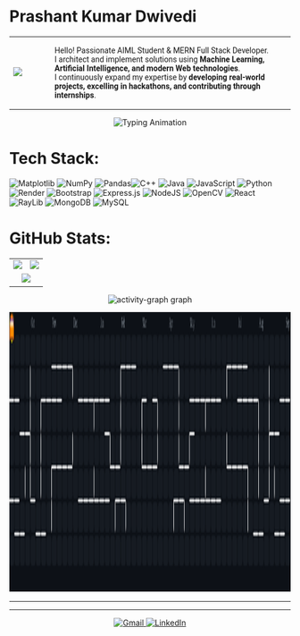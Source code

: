 <p align="center">
  <h1>Prashant Kumar Dwivedi</h1>
</p>

<table align="center">
  <tr>
    <td>
      <img height="200" src="https://media.tenor.com/_Iw9VZrRHPEAAAAM/hacker-ascii.gif" />
    </td>
    <td width="30"></td>
    <td>
      <p align="left" style="font-family: Roboto, monospace;">
        Hello! Passionate AIML Student & MERN Full Stack Developer.<br>
I architect and implement solutions using <b>Machine Learning, Artificial Intelligence, and modern Web technologies</b>.<br>
I continuously expand my expertise by <b>developing real-world projects, excelling in hackathons, and contributing through internships</b>.
      </p>
    </td>
  </tr>
</table>

<p align="center">
  <img src="https://readme-typing-svg.herokuapp.com?font=Fira+Code&size=32&pause=1000&color=00FF00&width=950&lines=AIML+Student;MERN+Full+Stack+Developer;working+on+machine+learning+projects;ODOO+Hackathon+Finalist" alt="Typing Animation"/>
</p>




# Tech Stack:
![Matplotlib](https://img.shields.io/badge/Matplotlib-%23ffffff.svg?style=for-the-badge&logo=Matplotlib&logoColor=black) ![NumPy](https://img.shields.io/badge/numpy-%23013243.svg?style=for-the-badge&logo=numpy&logoColor=white) ![Pandas](https://img.shields.io/badge/pandas-%23150458.svg?style=for-the-badge&logo=pandas&logoColor=white)![C++](https://img.shields.io/badge/c++-%2300599C.svg?style=for-the-badge&logo=c%2B%2B&logoColor=white) ![Java](https://img.shields.io/badge/java-%23ED8B00.svg?style=for-the-badge&logo=openjdk&logoColor=white) ![JavaScript](https://img.shields.io/badge/javascript-%23323330.svg?style=for-the-badge&logo=javascript&logoColor=%23F7DF1E)  ![Python](https://img.shields.io/badge/python-3670A0?style=for-the-badge&logo=python&logoColor=ffdd54) ![Render](https://img.shields.io/badge/Render-%46E3B7.svg?style=for-the-badge&logo=render&logoColor=white) ![Bootstrap](https://img.shields.io/badge/bootstrap-%238511FA.svg?style=for-the-badge&logo=bootstrap&logoColor=white) ![Express.js](https://img.shields.io/badge/express.js-%23404d59.svg?style=for-the-badge&logo=express&logoColor=%2361DAFB) ![NodeJS](https://img.shields.io/badge/node.js-6DA55F?style=for-the-badge&logo=node.js&logoColor=white) ![OpenCV](https://img.shields.io/badge/opencv-%23white.svg?style=for-the-badge&logo=opencv&logoColor=white) ![React](https://img.shields.io/badge/react-%2320232a.svg?style=for-the-badge&logo=react&logoColor=%2361DAFB) ![RayLib](https://img.shields.io/badge/RAYLIB-FFFFFF?style=for-the-badge&logo=raylib&logoColor=black)  ![MongoDB](https://img.shields.io/badge/MongoDB-%234ea94b.svg?style=for-the-badge&logo=mongodb&logoColor=white) ![MySQL](https://img.shields.io/badge/mysql-4479A1.svg?style=for-the-badge&logo=mysql&logoColor=white)  
# GitHub Stats:

<table>
  <tr>
    <td>
      <img src="https://github-readme-stats.vercel.app/api?username=dwivediprashant&theme=highcontrast&hide_border=true&include_all_commits=false&count_private=true" />
    </td>
    <td>
      <img src="https://nirzak-streak-stats.vercel.app/?user=dwivediprashant&theme=highcontrast&hide_border=true" />
    </td>
  </tr>
  <tr>
    <td colspan="2" align="center">
      <img src="https://github-readme-stats.vercel.app/api/top-langs/?username=dwivediprashant&theme=highcontrast&hide_border=true&include_all_commits=false&count_private=true&layout=compact" />
    </td>
  </tr>
</table>

<!-- Proudly created with GPRM ( https://gprm.itsvg.in ) -->





<div align="center">
 
  <img src="https://github-readme-activity-graph.vercel.app/graph?username=dwivediprashant&radius=16&theme=chartreuse-dark&area=true&order=5&hide_border=false&hide_title=false" height="300" alt="activity-graph graph"  />
</div>



<p align="center">
  <img src="https://raw.githubusercontent.com/dwivediprashant/dwivediprashant/main/pacman-contributions.svg" alt="Pac-Man Contribution Graph" width="1000" height="500"/>
</p>

---


---

<p align="center">
  <a href="mailto:prashantdwivedi.0219@gmail.com" target="_blank">
    <img src="https://img.shields.io/static/v1?message=Gmail&logo=gmail&label=&color=D14836&logoColor=white&labelColor=&style=flat" height="26" alt="Gmail"  />
  </a>
  <a href="https://www.linkedin.com/in/" target="_blank">
    <img src="https://img.shields.io/static/v1?message=LinkedIn&logo=linkedin&label=&color=0077B5&logoColor=white&labelColor=&style=flat" height="26" alt="LinkedIn"  />
  </a>
</p>

